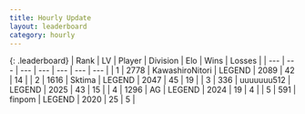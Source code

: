 ```yaml
---
title: Hourly Update
layout: leaderboard
category: hourly
---
```


{: .leaderboard}
| Rank | LV | Player | Division | Elo | Wins | Losses |
| --- | --- | --- | --- | --- | --- | --- |
| <span data-change="0">1</span> | 2778 | <span title="ID: 164871">KawashiroNitori</span> | LEGEND | <span data-change="0">2089</span> | <span data-change="0">42</span> | <span data-change="0">14</span> |
| <span data-change="0">2</span> | 1616 | <span title="ID: 353063">Sktima</span> | LEGEND | <span data-change="14">2047</span> | <span data-change="4">45</span> | <span data-change="1">19</span> |
| <span data-change="1">3</span> | 336 | <span title="ID: 655022">uuuuuuu512</span> | LEGEND | <span data-change="0">2025</span> | <span data-change="0">43</span> | <span data-change="0">15</span> |
| <span data-change="-1">4</span> | 1296 | <span title="ID: 433216">AG</span> | LEGEND | <span data-change="-5">2024</span> | <span data-change="1">19</span> | <span data-change="1">4</span> |
| <span data-change="15">5</span> | 591 | <span title="ID: 342410">finpom</span> | LEGEND | <span data-change="99">2020</span> | <span data-change="8">25</span> | <span data-change="1">5</span> |